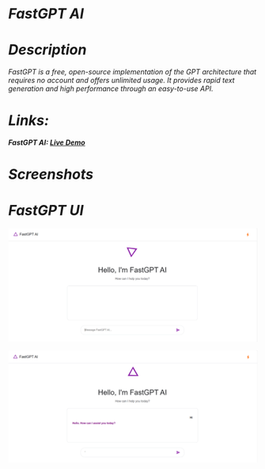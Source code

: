 # <i>
# FastGPT AI
# Description
<i>FastGPT is a free, open-source implementation of the GPT architecture that requires no account and offers unlimited usage. It provides rapid text generation and high performance through an easy-to-use API. 

# Links: 
<b>FastGPT AI: [Live Demo](https://fastgptai.netlify.app/)

# Screenshots

# FastGPT UI
![Screenshot](Screenshots/UI1.png)

![Screenshot](Screenshots/UI2.png)
